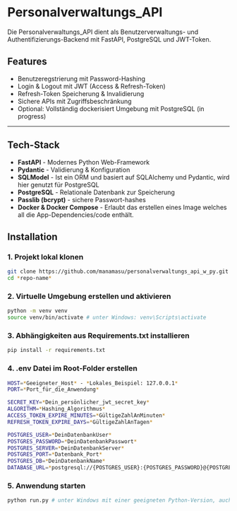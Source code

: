 # Personalverwaltungs_API

Die Personalverwaltungs_API dient als Benutzerverwaltungs- und Authentifizierungs-Backend mit FastAPI,
PostgreSQL und JWT-Token.

## Features

- Benutzeregstrierung mit Password-Hashing
- Login & Logout mit JWT (Access & Refresh-Token)
- Refresh-Token Speicherung & Invalidierung
- Sichere APIs mit Zugriffsbeschränkung
- Optional: Vollständig dockerisiert Umgebung mit PostgreSQL (in progress)

---

## Tech-Stack

- **FastAPI** - Modernes Python Web-Framework
- **Pydantic** - Validierung & Konfiguration
- **SQLModel** - Ist ein ORM und basiert auf SQLAlchemy und Pydantic, wird hier genutzt für PostgreSQL
- **PostgreSQL** - Relationale Datenbank zur Speicherung
- **Passlib (bcrypt)** - sichere Passwort-hashes
- **Docker & Docker Compose** - Erlaubt das erstellen eines Image welches all die App-Dependencies/code enthält.

## Installation

### 1. Projekt lokal klonen

```bash
git clone https://github.com/manamasu/personalverwaltungs_api_w_py.git
cd *repo-name*
```

### 2. Virtuelle Umgebung erstellen und aktivieren

```bash
python -m venv venv
source venv/bin/activate # unter Windows: venv\Scripts\activate
```

### 3. Abhängigkeiten aus Requirements.txt installieren

```bash
pip install -r requirements.txt
```

### 4. .env Datei im Root-Folder erstellen

```bash
HOST=*Geeigneter_Host* - *Lokales_Beispiel: 127.0.0.1*
PORT=*Port_für_die_Anwendung*

SECRET_KEY=*Dein_persönlicher_jwt_secret_key*
ALGORITHM=*Hashing_Algorithmus*
ACCESS_TOKEN_EXPIRE_MINUTES=*GültigeZahlAnMinuten*
REFRESH_TOKEN_EXPIRE_DAYS=*GültigeZahlAnTagen*

POSTGRES_USER=*DeinDatenbankUser*
POSTGRES_PASSWORD=*DeinDatenbankPasswort*
POSTGRES_SERVER=*DeinDatenbankServer*
POSTGRES_PORT=*Datenbank_Port*
POSTGRES_DB=*DeinDatenbankName*
DATABASE_URL=*postgresql://{POSTGRES_USER}:{POSTGRES_PASSWORD}@{POSTGRES_SERVER}:{POSTGRES_PORT}/{POSTGRES_DB}* # Database_URL sollte so bestehen bleiben.
```

### 5. Anwendung starten

```bash
python run.py # unter Windows mit einer geeigneten Python-Version, auch folgendes möglich: py ./run.py
```

